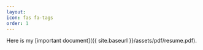 ```yaml
---
layout: 
icon: fas fa-tags
order: 1
---
```


Here is my [important document]({{ site.baseurl }}/assets/pdf/resume.pdf).

